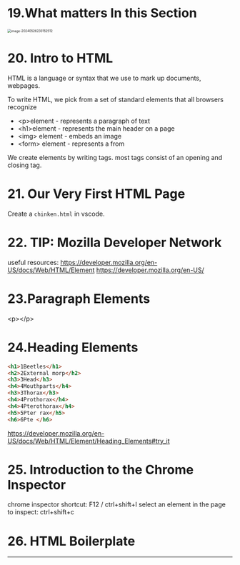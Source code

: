 # 19.What matters In this Section

<img src="/Users/ouharu/Library/Application Support/typora-user-images/image-20240526233152512.png" alt="image-20240526233152512" style="zoom:50%;" />

# 20. Intro to HTML

HTML is a language or syntax that we use to mark up documents, webpages.

To write HTML, we pick from a set of standard elements that all browsers recognize

- \<p>element - represents a paragraph of text
- \<h1>element - represents the main header on a page
- \<img> element - embeds an image
- \<form> element - represents a from

We create elements by writing tags. most tags consist of an opening and closing tag.

# 21. Our Very First HTML Page

Create a `chinken.html` in vscode.

# 22. TIP: Mozilla Developer Network

useful resources:
https://developer.mozilla.org/en-US/docs/Web/HTML/Element
https://developer.mozilla.org/en-US/



# 23.Paragraph Elements

\<p>\</p>



# 24.Heading Elements

```html
<h1>1Beetles</h1>
<h2>2External morp</h2>
<h3>3Head</h3>
<h4>4Mouthparts</h4>
<h3>3Thorax</h3>
<h4>4Prothorax</h4>
<h4>4Pterothorax</h4>
<h5>5Pter rax</h5>
<h6>6Pte </h6>
```



https://developer.mozilla.org/en-US/docs/Web/HTML/Element/Heading_Elements#try_it

# 25. Introduction to the Chrome Inspector

chrome inspector shortcut: F12 / ctrl+shift+I
select an element in the page to inspect: ctrl+shift+c 

# 26. HTML Boilerplate



---


